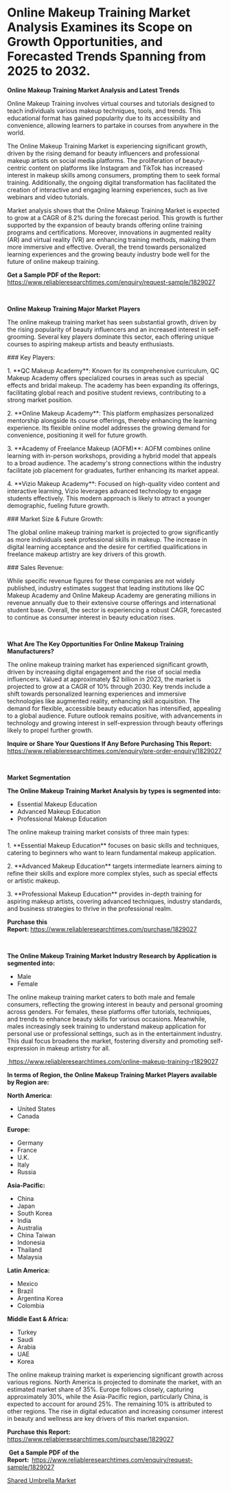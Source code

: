 <p><h1>Online Makeup Training Market Analysis Examines its Scope on Growth Opportunities, and Forecasted Trends Spanning from 2025 to 2032.</h1></p><p><strong>Online Makeup Training Market Analysis and Latest Trends</strong></p>
<p><p>Online Makeup Training involves virtual courses and tutorials designed to teach individuals various makeup techniques, tools, and trends. This educational format has gained popularity due to its accessibility and convenience, allowing learners to partake in courses from anywhere in the world. </p><p>The Online Makeup Training Market is experiencing significant growth, driven by the rising demand for beauty influencers and professional makeup artists on social media platforms. The proliferation of beauty-centric content on platforms like Instagram and TikTok has increased interest in makeup skills among consumers, prompting them to seek formal training. Additionally, the ongoing digital transformation has facilitated the creation of interactive and engaging learning experiences, such as live webinars and video tutorials.</p><p>Market analysis shows that the Online Makeup Training Market is expected to grow at a CAGR of 8.2% during the forecast period. This growth is further supported by the expansion of beauty brands offering online training programs and certifications. Moreover, innovations in augmented reality (AR) and virtual reality (VR) are enhancing training methods, making them more immersive and effective. Overall, the trend towards personalized learning experiences and the growing beauty industry bode well for the future of online makeup training.</p></p>
<p><strong>Get a Sample PDF of the Report:&nbsp;</strong> <a href="https://www.reliableresearchtimes.com/enquiry/request-sample/1829027?utm_campaign=3219&utm_medium=2&utm_source=Github&utm_content=ia&utm_term=09032025&utm_id=online-makeup-training">https://www.reliableresearchtimes.com/enquiry/request-sample/1829027</a></p>
<p>&nbsp;</p>
<p><strong>Online Makeup Training Major Market Players</strong></p>
<p><p>The online makeup training market has seen substantial growth, driven by the rising popularity of beauty influencers and an increased interest in self-grooming. Several key players dominate this sector, each offering unique courses to aspiring makeup artists and beauty enthusiasts.</p><p>### Key Players:</p><p>1. **QC Makeup Academy**: Known for its comprehensive curriculum, QC Makeup Academy offers specialized courses in areas such as special effects and bridal makeup. The academy has been expanding its offerings, facilitating global reach and positive student reviews, contributing to a strong market position.</p><p>2. **Online Makeup Academy**: This platform emphasizes personalized mentorship alongside its course offerings, thereby enhancing the learning experience. Its flexible online model addresses the growing demand for convenience, positioning it well for future growth.</p><p>3. **Academy of Freelance Makeup (AOFM)**: AOFM combines online learning with in-person workshops, providing a hybrid model that appeals to a broad audience. The academy's strong connections within the industry facilitate job placement for graduates, further enhancing its market appeal.</p><p>4. **Vizio Makeup Academy**: Focused on high-quality video content and interactive learning, Vizio leverages advanced technology to engage students effectively. This modern approach is likely to attract a younger demographic, fueling future growth.</p><p>### Market Size & Future Growth:</p><p>The global online makeup training market is projected to grow significantly as more individuals seek professional skills in makeup. The increase in digital learning acceptance and the desire for certified qualifications in freelance makeup artistry are key drivers of this growth.</p><p>### Sales Revenue:</p><p>While specific revenue figures for these companies are not widely published, industry estimates suggest that leading institutions like QC Makeup Academy and Online Makeup Academy are generating millions in revenue annually due to their extensive course offerings and international student base. Overall, the sector is experiencing a robust CAGR, forecasted to continue as consumer interest in beauty education rises.</p></p>
<p>&nbsp;</p>
<p><strong>What Are The Key Opportunities For Online Makeup Training Manufacturers?</strong></p>
<p><p>The online makeup training market has experienced significant growth, driven by increasing digital engagement and the rise of social media influencers. Valued at approximately $2 billion in 2023, the market is projected to grow at a CAGR of 10% through 2030. Key trends include a shift towards personalized learning experiences and immersive technologies like augmented reality, enhancing skill acquisition. The demand for flexible, accessible beauty education has intensified, appealing to a global audience. Future outlook remains positive, with advancements in technology and growing interest in self-expression through beauty offerings likely to propel further growth.</p></p>
<p><strong>Inquire or Share Your Questions If Any Before Purchasing This Report:</strong> <a href="https://www.reliableresearchtimes.com/enquiry/pre-order-enquiry/1829027?utm_campaign=3219&utm_medium=2&utm_source=Github&utm_content=ia&utm_term=09032025&utm_id=online-makeup-training">https://www.reliableresearchtimes.com/enquiry/pre-order-enquiry/1829027</a></p>
<p>&nbsp;</p>
<p><strong>Market Segmentation</strong></p>
<p><strong>The Online Makeup Training Market Analysis by types is segmented into:</strong></p>
<p><ul><li>Essential Makeup Education</li><li>Advanced Makeup Education</li><li>Professional Makeup Education</li></ul></p>
<p><p>The online makeup training market consists of three main types: </p><p>1. **Essential Makeup Education** focuses on basic skills and techniques, catering to beginners who want to learn fundamental makeup application.</p><p>2. **Advanced Makeup Education** targets intermediate learners aiming to refine their skills and explore more complex styles, such as special effects or artistic makeup.</p><p>3. **Professional Makeup Education** provides in-depth training for aspiring makeup artists, covering advanced techniques, industry standards, and business strategies to thrive in the professional realm.</p></p>
<p><strong>Purchase this Report:&nbsp;</strong><a href="https://www.reliableresearchtimes.com/purchase/1829027?utm_campaign=3219&utm_medium=2&utm_source=Github&utm_content=ia&utm_term=09032025&utm_id=online-makeup-training">https://www.reliableresearchtimes.com/purchase/1829027</a></p>
<p>&nbsp;</p>
<p><strong>The Online Makeup Training Market Industry Research by Application is segmented into:</strong></p>
<p><ul><li>Male</li><li>Female</li></ul></p>
<p><p>The online makeup training market caters to both male and female consumers, reflecting the growing interest in beauty and personal grooming across genders. For females, these platforms offer tutorials, techniques, and trends to enhance beauty skills for various occasions. Meanwhile, males increasingly seek training to understand makeup application for personal use or professional settings, such as in the entertainment industry. This dual focus broadens the market, fostering diversity and promoting self-expression in makeup artistry for all.</p></p>
<p><a href="https://www.reliableresearchtimes.com/online-makeup-training-r1829027?utm_campaign=3219&utm_medium=2&utm_source=Github&utm_content=ia&utm_term=09032025&utm_id=online-makeup-training">&nbsp;https://www.reliableresearchtimes.com/online-makeup-training-r1829027</a></p>
<p><strong>In terms of Region, the Online Makeup Training Market Players available by Region are:</strong></p>
<p>
    <p> <strong> North America: </strong>
        <ul>
            <li>United States</li>
            <li>Canada</li>
        </ul>
        </p> 
    <p> <strong> Europe: </strong>
        <ul>
            <li>Germany</li>
            <li>France</li>
            <li>U.K.</li>
            <li>Italy</li>
            <li>Russia</li>
        </ul>
        </p> 
    <p> <strong> Asia-Pacific: </strong>
        <ul>
            <li>China</li>
            <li>Japan</li>
            <li>South Korea</li>
            <li>India</li>
            <li>Australia</li>
            <li>China Taiwan</li>
            <li>Indonesia</li>
            <li>Thailand</li>
            <li>Malaysia</li>
        </ul>
        </p> 
    <p> <strong> Latin America: </strong>
        <ul>
            <li>Mexico</li>
            <li>Brazil</li>
            <li>Argentina Korea</li>
            <li>Colombia</li>
        </ul>
        </p> 
    <p> <strong> Middle East & Africa: </strong>
        <ul>
            <li>Turkey</li>
            <li>Saudi</li>
            <li>Arabia</li>
            <li>UAE</li>
            <li>Korea</li>
        </ul>
    </p>
    </p>
<p><p>The online makeup training market is experiencing significant growth across various regions. North America is projected to dominate the market, with an estimated market share of 35%. Europe follows closely, capturing approximately 30%, while the Asia-Pacific region, particularly China, is expected to account for around 25%. The remaining 10% is attributed to other regions. The rise in digital education and increasing consumer interest in beauty and wellness are key drivers of this market expansion.</p></p>
<p><strong>Purchase this Report: </strong><a href="https://www.reliableresearchtimes.com/purchase/1829027?utm_campaign=3219&utm_medium=2&utm_source=Github&utm_content=ia&utm_term=09032025&utm_id=online-makeup-training">https://www.reliableresearchtimes.com/purchase/1829027</a></p>
<p>&nbsp;<strong>Get a Sample PDF of the Report:&nbsp;&nbsp;</strong><a href="https://www.reliableresearchtimes.com/enquiry/request-sample/1829027?utm_campaign=3219&utm_medium=2&utm_source=Github&utm_content=ia&utm_term=09032025&utm_id=online-makeup-training">https://www.reliableresearchtimes.com/enquiry/request-sample/1829027</a></p>
<p><strong></strong></p>
<p><p><a href="https://github.com/bulkagumanvv/Market-Research-Report-List-1/blob/main/shared-umbrella-market.md?utm_campaign=3219&utm_medium=2&utm_source=Github&utm_content=ia&utm_term=09032025&utm_id=online-makeup-training">Shared Umbrella Market</a></p></p>